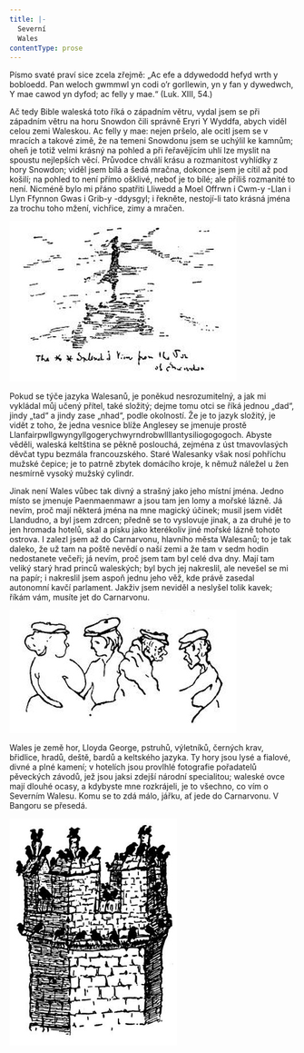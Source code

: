 ```yaml
---
title: |-
  Severní
  Wales
contentType: prose
---
```


Písmo svaté praví sice zcela zřejmě: „Ac efe a ddywedodd hefyd wrth y bobloedd. Pan weloch gwmmwl yn codi o’r gorllewin, yn y fan y dywedwch, Y mae cawod yn dyfod; ac felly y mae.“ (Luk. XIII, 54.)

Ač tedy Bible waleská toto říká o západním větru, vydal jsem se při západním větru na horu Snowdon čili správně Eryri Y Wyddfa, abych viděl celou zemi Waleskou. Ac felly y mae: nejen pršelo, ale ocitl jsem se v mracích a takové zimě, že na temeni Snowdonu jsem se uchýlil ke kamnům; oheň je totiž velmi krásný na pohled a při řeřavějícím uhlí lze myslit na spoustu nejlepších věcí. Průvodce chválí krásu a rozmanitost vyhlídky z hory Snowdon; viděl jsem bílá a šedá mračna, dokonce jsem je cítil až pod košilí; na pohled to není přímo ošklivé, neboť je to bílé; ale příliš rozmanité to není. Nicméně bylo mi přáno spatřiti Lliwedd a Moel Offrwn i Cwm-y -Llan i Llyn Ffynnon Gwas i Grib-y -ddysgyl; i řekněte, nestojí-li tato krásná jména za trochu toho mžení, vichřice, zimy a mračen.

![51](./resources/51.jpg)  

Pokud se týče jazyka Walesanů, je poněkud nesrozumitelný, a jak mi vykládal můj učený přítel, také složitý; dejme tomu otci se říká jednou „dad“, jindy „tad“ a jindy zase „nhad“, podle okolností. Že je to jazyk složitý, je vidět z toho, že jedna vesnice blíže Anglesey se jmenuje prostě Llanfairpwllgwyngyllgogerychwyrndrobwllllantysiliogogogoch. Abyste věděli, waleská keltština se pěkně poslouchá, zejména z úst tmavovlasých děvčat typu bezmála francouzského. Staré Walesanky však nosí pohříchu mužské čepice; je to patrně zbytek domácího kroje, k němuž náležel u žen nesmírně vysoký mužský cylindr.

Jinak není Wales vůbec tak divný a strašný jako jeho místní jména. Jedno místo se jmenuje Paenmaenmawr a jsou tam jen lomy a mořské lázně. Já nevím, proč mají některá jména na mne magický účinek; musil jsem vidět Llandudno, a byl jsem zdrcen; předně se to vyslovuje jinak, a za druhé je to jen hromada hotelů, skal a písku jako kterékoliv jiné mořské lázně tohoto ostrova. I zalezl jsem až do Carnarvonu, hlavního města Walesanů; to je tak daleko, že už tam na poště nevědí o naší zemi a že tam v sedm hodin nedostanete večeři; já nevím, proč jsem tam byl celé dva dny. Mají tam veliký starý hrad princů waleských; byl bych jej nakreslil, ale nevešel se mi na papír; i nakreslil jsem aspoň jednu jeho věž, kde právě zasedal autonomní kavčí parlament. Jakživ jsem neviděl a neslyšel tolik kavek; říkám vám, musíte jet do Carnarvonu.

![52](./resources/52.jpg)  

Wales je země hor, Lloyda George, pstruhů, výletníků, černých krav, břidlice, hradů, deště, bardů a keltského jazyka. Ty hory jsou lysé a fialové, divné a plné kamení; v hotelích jsou provlhlé fotografie pořadatelů pěveckých závodů, jež jsou jaksi zdejší národní specialitou; waleské ovce mají dlouhé ocasy, a kdybyste mne rozkrájeli, je to všechno, co vím o Severním Walesu. Komu se to zdá málo, jářku, ať jede do Carnarvonu. V Bangoru se přesedá.

![53](./resources/53.jpg)

